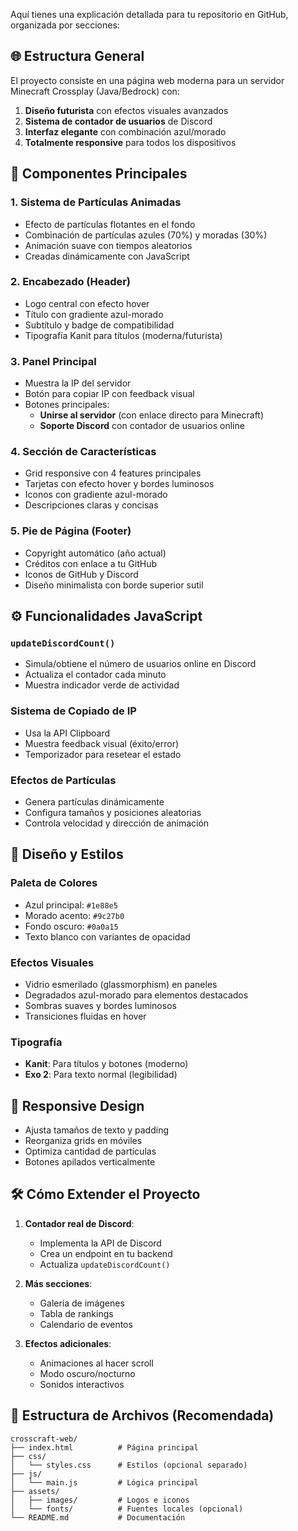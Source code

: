 Aquí tienes una explicación detallada para tu repositorio en GitHub, organizada por secciones:

## 🌐 Estructura General

El proyecto consiste en una página web moderna para un servidor Minecraft Crossplay (Java/Bedrock) con:

1. **Diseño futurista** con efectos visuales avanzados
2. **Sistema de contador de usuarios** de Discord
3. **Interfaz elegante** con combinación azul/morado
4. **Totalmente responsive** para todos los dispositivos

## 🧩 Componentes Principales

### 1. Sistema de Partículas Animadas
- Efecto de partículas flotantes en el fondo
- Combinación de partículas azules (70%) y moradas (30%)
- Animación suave con tiempos aleatorios
- Creadas dinámicamente con JavaScript

### 2. Encabezado (Header)
- Logo central con efecto hover
- Título con gradiente azul-morado
- Subtítulo y badge de compatibilidad
- Tipografía Kanit para títulos (moderna/futurista)

### 3. Panel Principal
- Muestra la IP del servidor
- Botón para copiar IP con feedback visual
- Botones principales:
  - **Unirse al servidor** (con enlace directo para Minecraft)
  - **Soporte Discord** con contador de usuarios online

### 4. Sección de Características
- Grid responsive con 4 features principales
- Tarjetas con efecto hover y bordes luminosos
- Iconos con gradiente azul-morado
- Descripciones claras y concisas

### 5. Pie de Página (Footer)
- Copyright automático (año actual)
- Créditos con enlace a tu GitHub
- Iconos de GitHub y Discord
- Diseño minimalista con borde superior sutil

## ⚙️ Funcionalidades JavaScript

### `updateDiscordCount()`
- Simula/obtiene el número de usuarios online en Discord
- Actualiza el contador cada minuto
- Muestra indicador verde de actividad

### Sistema de Copiado de IP
- Usa la API Clipboard
- Muestra feedback visual (éxito/error)
- Temporizador para resetear el estado

### Efectos de Partículas
- Genera partículas dinámicamente
- Configura tamaños y posiciones aleatorias
- Controla velocidad y dirección de animación

## 🎨 Diseño y Estilos

### Paleta de Colores
- Azul principal: `#1e88e5`
- Morado acento: `#9c27b0`
- Fondo oscuro: `#0a0a15`
- Texto blanco con variantes de opacidad

### Efectos Visuales
- Vidrio esmerilado (glassmorphism) en paneles
- Degradados azul-morado para elementos destacados
- Sombras suaves y bordes luminosos
- Transiciones fluidas en hover

### Tipografía
- **Kanit**: Para títulos y botones (moderno)
- **Exo 2**: Para texto normal (legibilidad)

## 📱 Responsive Design
- Ajusta tamaños de texto y padding
- Reorganiza grids en móviles
- Optimiza cantidad de partículas
- Botones apilados verticalmente

## 🛠️ Cómo Extender el Proyecto

1. **Contador real de Discord**:
   - Implementa la API de Discord
   - Crea un endpoint en tu backend
   - Actualiza `updateDiscordCount()`

2. **Más secciones**:
   - Galería de imágenes
   - Tabla de rankings
   - Calendario de eventos

3. **Efectos adicionales**:
   - Animaciones al hacer scroll
   - Modo oscuro/nocturno
   - Sonidos interactivos

## 📂 Estructura de Archivos (Recomendada)
```
crosscraft-web/
├── index.html          # Página principal
├── css/
│   └── styles.css      # Estilos (opcional separado)
├── js/
│   └── main.js         # Lógica principal
├── assets/
│   ├── images/         # Logos e iconos
│   └── fonts/          # Fuentes locales (opcional)
└── README.md           # Documentación
```